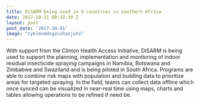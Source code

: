 ```yaml
---
title: DiSARM being used in 4 countries in southern Africa
date: 2017-10-31 08:32:30 Z
layout: post
post_date: '2017-10-01'
image: "tyklmxmdsgzcxhazjuto"
---
```


With support from the Clinton Health Access Initiative, DiSARM is being used to support the planning, implementation and monitoring of indoor residual insecticide spraying campaigns in Namibia, Botswana and Zimbabwe and Swaziland and is being piloted in South Africa. Programs are able to combine risk maps with population and building data to prioritize areas for targeted spraying. In the field, teams can collect data offline which once synced can be visualized in near-real time using maps, charts and tables allowing operations to be refined if need be. 